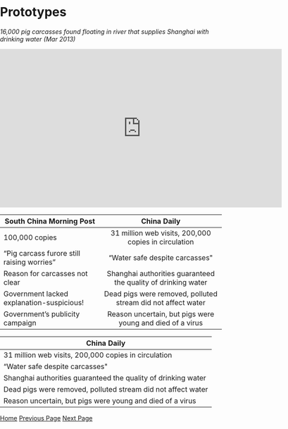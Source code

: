 <title>Example</title>
<style>
body {
    margin:0;
    padding:0;
    background-image:url("/china-environment/assets/images/Factory.pdf"); 
    background-repeat: no-repeat;
    webkit-background-size: cover;
    moz-background-size: cover;
    o-background-size: cover;
    background-size: cover;
    }
    
</style>

# Prototypes

<i>16,000 pig carcasses found floating in river that supplies Shanghai with drinking water (Mar 2013)</i>

<iframe width="640" height="360" src="https://www.youtube.com/embed/EDIGnqxYqMI" frameborder="0" gesture="media" allow="encrypted-media" allowfullscreen></iframe>

|South China Morning Post|China Daily        |
| ------------------------------------------         |:---------------------:|
| 100,000 copies                                     |31 million web visits, 200,000 copies in circulation|
| “Pig carcass furore still raising worries”         |“Water safe despite carcasses"|
| Reason for carcasses not clear                     |Shanghai authorities guaranteed the quality of drinking water|
| Government lacked explanation-suspicious!          |Dead pigs were removed, polluted stream did not affect water |
| Government’s publicity campaign                    |Reason uncertain, but pigs were  young and  died of a virus|

|China Daily|
|---------------------------------------|
|31 million web visits, 200,000 copies in circulation|
|“Water safe despite carcasses"|
|Shanghai authorities guaranteed the quality of drinking water|
|Dead pigs were removed, polluted stream did not affect water |
|Reason uncertain, but pigs were  young and  died of a virus|



[Home](index.md) [Previous Page](page1.md) [Next Page](page3.md)
